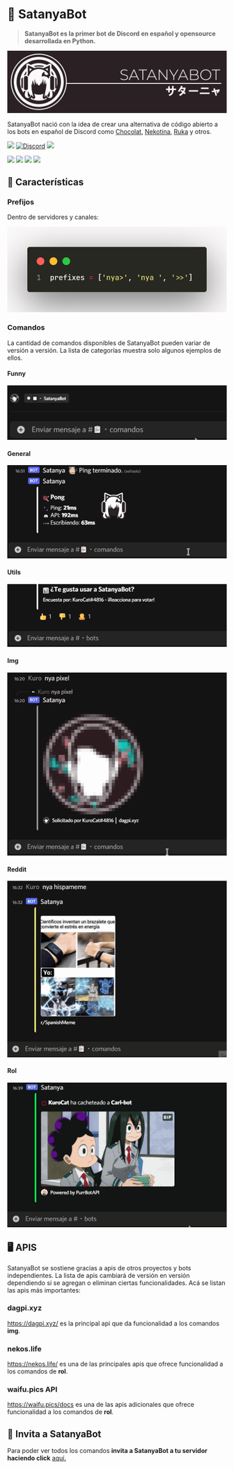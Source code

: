# 🌸 SatanyaBot

> **SatanyaBot es la primer bot de Discord en español y opensource desarrollada en Python.**

![](.github/images/miniSatanyaBot_Logotipo4x.png)

SatanyaBot nació con la idea de crear una alternativa de código abierto a los bots en español de Discord como [Chocolat](https://top.gg/bot/379757424447455232), [Nekotina](https://top.gg/bot/429457053791158281), [Ruka](https://top.gg/bot/749462161713266738) y otros.

![](https://img.shields.io/badge/Version-0.6.6-2b2024?logo=github) [![Discord](https://img.shields.io/discord/819972811799265311?color=2b2024&label=Discord&logo=discord&logoColor=white)](https://discord.gg/bqcdKxuW3X) ![](https://img.shields.io/github/contributors/KuroCat56/SatanyaBot?color=2b2024&label=Contribuidores)

![](https://img.shields.io/github/stars/KuroCat56/SatanyaBot?label=Stars) ![](https://img.shields.io/github/forks/KuroCat56/SatanyaBot?label=Forks) ![](https://img.shields.io/github/commit-activity/m/KuroCat56/SatanyaBot?label=Commits) ![](https://img.shields.io/badge/python-3.10-brightgreen)

## 🎀 Características

### Prefijos

Dentro de servidores y canales:

![](.github/images/prefix.png)

### Comandos

La cantidad de comandos disponibles de SatanyaBot pueden variar de versión a versión. La lista de categorías muestra solo algunos ejemplos de ellos.

#### Funny
![](.github/images/comando_owo.gif)
#### General
![](.github/images/comando_ping.gif)
#### Utils
![](.github/images/comando_poll.gif)
#### Img
![](.github/images/comando_bonk.gif)
#### Reddit
![](.github/images/comando_hispa.gif)
#### Rol
![](.github/images/comando_hug.gif)

## 🖥️ APIS
SatanyaBot se sostiene gracias a apis de otros proyectos y bots independientes. La lista de apis cambiará de versión en versión dependiendo si se agregan o eliminan ciertas funcionalidades.
Acá se listan las apis más importantes:

### dagpi.xyz
https://dagpi.xyz/ es la principal api que da funcionalidad a los comandos **img**.

### nekos.life
https://nekos.life/ es una de las principales apis que ofrece funcionalidad a los comandos de **rol**.

### waifu.pics API
https://waifu.pics/docs es una de las apis adicionales que ofrece funcionalidad a los comandos de **rol**.

## 💌 Invita a SatanyaBot
Para poder ver todos los comandos **invita a SatanyaBot a tu servidor haciendo click** [aquí.](https://discord.com/oauth2/authorize?client_id=805589802484760577&scope=bot&permissions=137442610369)
